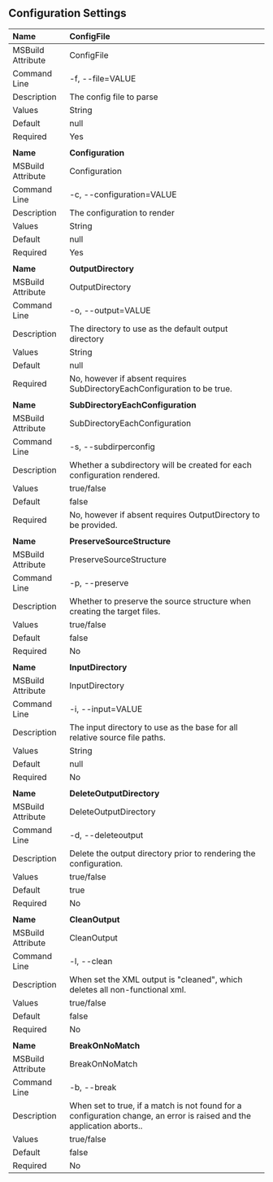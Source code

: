 ## Configuration Settings ##

| **Name** | 		**ConfigFile** |
|:---------|:-----------------|
| MSBuild Attribute | 		ConfigFile |
|Command Line	|		-f, --file=VALUE |
|Description	|		The config file to parse |
|Values		|			String|
|Default		|		null|
|Required		|		Yes|
|  |  |
| **Name** | 			**Configuration** |
| MSBuild Attribute | 			Configuration |
|Command Line	|		-c, --configuration=VALUE|
|Description	|		The configuration to render|
|Values		|			String|
|Default		|		null|
|Required		|		Yes|
|  |  |
| **Name** | 		**OutputDirectory** |
| MSBuild Attribute | 		OutputDirectory |
|Command Line	|		-o, --output=VALUE  |
|Description	|		The directory to use as the default output directory|
|Values		|			String|
|Default		|		null|
|Required		|		No, however if absent requires SubDirectoryEachConfiguration to be true.|
|  |  |
| **Name** | 		**SubDirectoryEachConfiguration** |
| MSBuild Attribute | 		SubDirectoryEachConfiguration |
|Command Line	|		-s, --subdirperconfig  |
|Description	|		Whether a subdirectory will be created for each configuration rendered. |
|Values		|			true/false|
|Default		|		false|
|Required		|		No, however if absent requires OutputDirectory to be provided.|
|  |  |
| **Name** | 		**PreserveSourceStructure** |
| MSBuild Attribute | 		PreserveSourceStructure |
|Command Line	|		-p, --preserve |
|Description	|		Whether to preserve the source structure when creating the target files. |
|Values		|			true/false|
|Default		|		false|
|Required		|		No|
|  |  |
| **Name** | 			**InputDirectory** |
| MSBuild Attribute | 			InputDirectory |
|Command Line	|		-i, --input=VALUE|
|Description	|		The input directory to use as the base for all relative source file paths.|
|Values		|			String|
|Default		|		null|
|Required		|		No|
|  |  |
| **Name** | 		**DeleteOutputDirectory** |
| MSBuild Attribute | 	DeleteOutputDirectory |
|Command Line	|		-d, --deleteoutput  |
|Description	|		Delete the output directory prior to rendering the configuration.|
|Values		|			true/false|
|Default		|		true|
|Required		|		No|
|  |  |
| **Name** | 			**CleanOutput** |
| MSBuild Attribute | 			CleanOutput |
|Command Line	|		-l, --clean |
|Description	|		When set the XML output is "cleaned", which deletes all non-functional xml.|
|Values		|			true/false|
|Default		|		false|
|Required	|			No|
|  |  |
| **Name** | 		**BreakOnNoMatch** |
| MSBuild Attribute | 		BreakOnNoMatch |
|Command Line		|	-b, --break |
|Description		|	When set to true, if a match is not found for a configuration change, an error is raised and the application aborts..|
|Values			|		true/false|
|Default			|	false|
|Required			|	No|